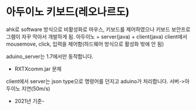 # 아두이노 키보드(레오나르도)
 ahk로 software 방식으로 비활성화로 마우스, 키보드를 제어하였으나
 키보드 보안프로그램이 자꾸 막아서 개발하게 됨.
 아두이노 + server(java) + client(java)
 client에서 mousemove, click, 입력을 제어함(하드웨어 방식으로 활성화 밖에 안 됨)
 
 aduino_server는 1.7에서만 동작합니다.
 - RXTXcomm.jar 문제
 
 client에서 server는 json type으로 명령어를 던지고 aduino가 처리합니다.
  서버->아두이노 지연(50m/s)  
 
 - 2021년 기준-
